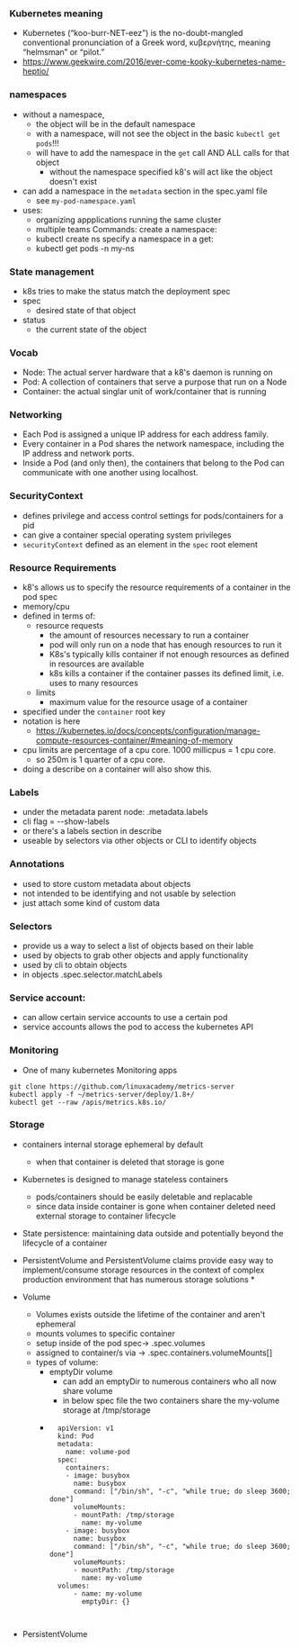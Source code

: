 ### Kubernetes meaning
* Kubernetes (“koo-burr-NET-eez”) is the no-doubt-mangled conventional pronunciation of a Greek word, κυβερνήτης, meaning “helmsman” or “pilot.” 
* https://www.geekwire.com/2016/ever-come-kooky-kubernetes-name-heptio/

### namespaces
* without a namespace, 
    * the object will be in the default namespace
    * with a namespace, will not see the object in the basic `kubectl get pods`!!!
    * will have to add the namespace in the `get` call AND ALL calls for that object
        * without the namespace specified k8's will act like the object doesn't exist
* can add a namespace in the `metadata` section in the spec.yaml file
    * see `my-pod-namespace.yaml`
* uses: 
    * organizing appplications running the same cluster
    * multiple teams 
Commands:
    create a namespace:
    * kubectl create ns <namespace name>
    specify a namespace in a get:
    * kubectl get pods -n my-ns
 
### State management
* k8s tries to make the status match the deployment spec
* spec 
    * desired state of that object
* status
    * the current state of the object

### Vocab
* Node: The actual server hardware that a k8's daemon is running on
* Pod: A collection of containers that serve a purpose that run on a Node
* Container: the actual singlar unit of work/container that is running

### Networking
* Each Pod is assigned a unique IP address for each address family. 
* Every container in a Pod shares the network namespace, including the IP address and network ports. 
* Inside a Pod (and only then), the containers that belong to the Pod can communicate with one another using localhost.

### SecurityContext
* defines privilege and access control settings for pods/containers for a pid
* can give a container special operating system privileges
* `securityContext` defined as an element in the `spec` root element 

### Resource Requirements
* k8's allows us to specify the resource requirements of a container in the pod spec
* memory/cpu 
* defined in terms of:
    * resource requests 
        * the amount of resources necessary to run a container
        * pod will only run on a node that has enough resources to run it
        * K8s's typically kills container if not enough resources as defined in resources are available 
        * k8s kills a container if the container passes its defined limit, i.e. uses to many resources
    * limits
        * maximum value for the resource usage of a container
* specified under the `container` root key 
* notation is here
    * https://kubernetes.io/docs/concepts/configuration/manage-compute-resources-container/#meaning-of-memory
* cpu limits are percentage of a cpu core. 1000 millicpus = 1 cpu core. 
    * so 250m is 1 quarter of a cpu core.
* doing a describe on a container will also show this.


### Labels
* under the metadata parent node: .metadata.labels
* cli flag = --show-labels
* or there's a labels section in describe
* useable by selectors via other objects or CLI to identify objects

### Annotations
* used to store custom metadata about objects
* not intended to be identifying and not usable by selection
* just attach some kind of custom data 

### Selectors
* provide us a way to select a list of objects based on their lable
* used by objects to grab other objects and apply functionality
* used by cli to obtain objects
* in objects .spec.selector.matchLabels

### Service account:
* can allow certain service accounts to use a certain pod
* service accounts allows the pod to access the kubernetes API

### Monitoring
* One of many kubernetes Monitoring apps
```
git clone https://github.com/linuxacademy/metrics-server
kubectl apply -f ~/metrics-server/deploy/1.8+/
kubectl get --raw /apis/metrics.k8s.io/
```

### Storage
* containers internal storage ephemeral by default
    * when that container is deleted that storage is gone

* Kubernetes is designed to manage stateless containers
    * pods/containers should be easily deletable and replacable
    * since data inside container is gone when container deleted need external storage to container lifecycle

* State persistence: maintaining data outside and potentially beyond the lifecycle of a container
* PersistentVolume and PersistentVolume claims provide easy way to implement/consume storage resources in the context 
    of complex production environment that has numerous storage solutions
    * 
* Volume
    * Volumes exists outside the lifetime of the container and aren't ephemeral
    * mounts volumes to specific container
    * setup inside of the pod spec-> .spec.volumes
    * assigned to container/s via -> .spec.containers.volumeMounts[]
    * types of volume:
        * emptyDir volume
            * can add an emptyDir to numerous containers who all now share volume
            * in below spec file the two containers share the my-volume storage at /tmp/storage
        * ```
            apiVersion: v1
            kind: Pod
            metadata:
              name: volume-pod
            spec:
              containers:
              - image: busybox
                name: busybox
                command: ["/bin/sh", "-c", "while true; do sleep 3600; done"]
                volumeMounts:
                - mountPath: /tmp/storage
                  name: my-volume         
              - image: busybox
                name: busybox
                command: ["/bin/sh", "-c", "while true; do sleep 3600; done"]
                volumeMounts:
                - mountPath: /tmp/storage
                  name: my-volume
            volumes:
                - name: my-volume
                  emptyDir: {}
        ```
          
       
* PersistentVolume
